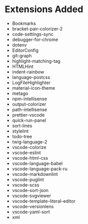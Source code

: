 # Extensions Added

* Bookmarks
* bracket-pair-colorizer-2
* code-settings-sync
* debugger-for-chrome
* dotenv
* EditorConfig
* git-graph
* highlight-matching-tag
* HTMLHint
* indent-rainbow
* language-postcss
* LogFileHighlighter
* material-icon-theme
* metago
* npm-intellisense
* output-colorizer
* path-intellisense
* prettier-vscode
* quick-run-panel
* sort-lines
* stylelint
* todo-tree
* twig-language-2
* vscode-colorize
* vscode-eslint
* vscode-html-css
* vscode-language-babel
* vscode-language-pack-ru
* vscode-markdownlint
* vscode-puglint
* vscode-scss
* vscode-sort-json
* vscode-svgviewer
* vscode-template-literal-editor
* vscode-versionlens
* vscode-yaml-sort
* xml
